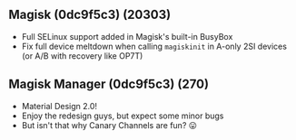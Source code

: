 ## Magisk (0dc9f5c3) (20303)
- Full SELinux support added in Magisk's built-in BusyBox
- Fix full device meltdown when calling `magiskinit` in A-only 2SI devices (or A/B with recovery like OP7T)

## Magisk Manager (0dc9f5c3) (270)
- Material Design 2.0!
- Enjoy the redesign guys, but expect some minor bugs
- But isn't that why Canary Channels are fun? 😛
